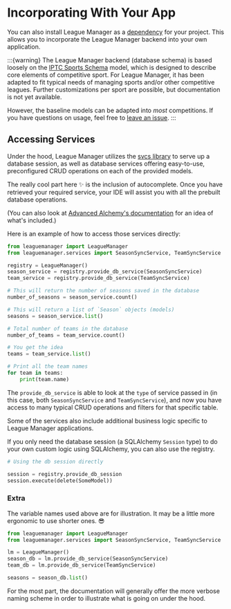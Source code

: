 # Incorporating With Your App

You can also install League Manager as a [dependency](#installing-from-pip) for your project. This allows you to incorporate the League Manager backend into your own application.

:::{warning}
The League Manager backend (database schema) is based loosely on the [IPTC Sports Schema](https://sportschema.org) model, which is designed to describe core elements of competitive sport. For League Manager, it has been adapted to fit typical needs of managing sports and/or other competitive leagues. Further customizations per sport are possible, but documentation is not yet available.

However, the baseline models can be adapted into _most_ competitions. If you have questions on usage, feel free to [leave an issue](https://codeberg.org/issues).
:::

## Accessing Services

Under the hood, League Manager utilizes the [svcs library](https://svcs.hynek.me/en/stable/) to serve up a database session, as well as database services offering easy-to-use, preconfigured CRUD operations on each of the provided models.

The really cool part here ✨ is the inclusion of autocomplete. Once you have retrieved your required service, your IDE will assist you with all the prebuilt database operations.

(You can also look at [Advanced Alchemy's documentation](https://docs.advanced-alchemy.litestar.dev/latest/reference/service.html#advanced_alchemy.service.SQLAlchemySyncRepositoryService) for an idea of what's included.)

Here is an example of how to access those services directly:

```python
from leaguemanager import LeagueManager
from leaguemanager.services import SeasonSyncService, TeamSyncService

registry = LeagueManager()
season_service = registry.provide_db_service(SeasonSyncService)
team_service = registry.provide_db_service(TeamSyncService)

# This will return the number of seasons saved in the database
number_of_seasons = season_service.count()

# This will return a list of `Season` objects (models)
seasons = season_service.list()

# Total number of teams in the database
number_of_teams = team_service.count()

# You get the idea
teams = team_service.list()

# Print all the team names
for team in teams:
    print(team.name)
```

The `provide_db_service` is able to look at the `type` of service passed in (in this case, both `SeasonSyncService` and `TeamSyncService`), and now you have access to many typical CRUD operations and filters for that specific table.

Some of the services also include additional business logic specific to League Manager applications.

If you only need the database session (a SQLAlchemy `Session` type) to do your own custom logic using SQLAlchemy, you can also use the registry.

```python
# Using the db session directly

session = registry.provide_db_session
session.execute(delete(SomeModel))
```

### Extra

The variable names used above are for illustration. It may be a little more ergonomic to use shorter ones. 😎

```python
from leaguemanager import LeagueManager
from leaguemanager.services import SeasonSyncService, TeamSyncService

lm = LeagueManager()
season_db = lm.provide_db_service(SeasonSyncService)
team_db = lm.provide_db_service(TeamSyncService)

seasons = season_db.list()
```

For the most part, the documentation will generally offer the more verbose naming scheme in order to illustrate what is going on under the hood.

